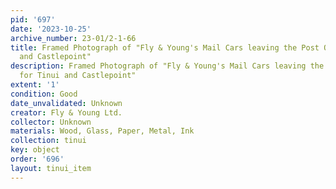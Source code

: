 ```yaml
---
pid: '697'
date: '2023-10-25'
archive_number: 23-01/2-1-66
title: Framed Photograph of "Fly & Young's Mail Cars leaving the Post Office for Tinui
  and Castlepoint"
description: Framed Photograph of "Fly & Young's Mail Cars leaving the Post Office
  for Tinui and Castlepoint"
extent: '1'
condition: Good
date_unvalidated: Unknown
creator: Fly & Young Ltd.
collector: Unknown
materials: Wood, Glass, Paper, Metal, Ink
collection: tinui
key: object
order: '696'
layout: tinui_item
---
```

